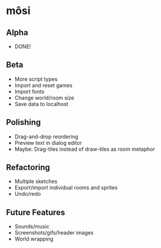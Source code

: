 # môsi

## Alpha
- DONE!

## Beta
- More script types
- Import and reset games
- Import fonts
- Change world/room size
- Save data to localhost

## Polishing
- Drag-and-drop reordering
- Preview text in dialog editor
- Maybe: Drag-tiles instead of draw-tiles as room metaphor

## Refactoring
- Multiple sketches
- Export/import individual rooms and sprites
- Undo/redo

## Future Features
- Sounds/music
- Screenshots/gifs/header images
- World wrapping